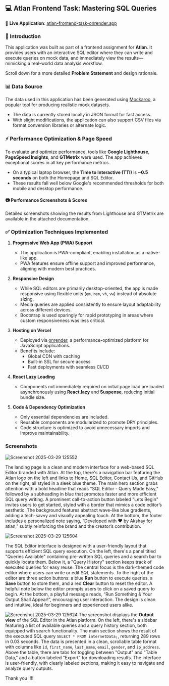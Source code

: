## 💻 Atlan Frontend Task: Mastering SQL Queries

🔗 **Live Application**: [atlan-frontend-task-onrender.app](https://sql-editor-3aq1.onrender.com)

### 🚀 Introduction

This application was built as part of a frontend assignment for **Atlan**. It provides users with an interactive SQL editor where they can write and execute queries on mock data, and immediately view the results—mimicking a real-world data analysis workflow.

Scroll down for a more detailed **Problem Statement** and design rationale.

### 📊 Data Source

The data used in this application has been generated using [Mockaroo](https://www.mockaroo.com/), a popular tool for producing realistic mock datasets.

- The data is currently stored locally in JSON format for fast access.
- With slight modifications, the application can also support CSV files via format conversion libraries or alternate logic.

### ⚡ Performance Optimization & Page Speed

To evaluate and optimize performance, tools like **Google Lighthouse**, **PageSpeed Insights**, and **GTMetrix** were used. The app achieves exceptional scores in all key performance metrics.

- On a typical laptop browser, the **Time to Interactive (TTI)** is **~0.5 seconds** on both the Homepage and SQL Editor.
- These results fall well below Google's recommended thresholds for both mobile and desktop performance.

#### 📷 Performance Screenshots & Scores

Detailed screenshots showing the results from Lighthouse and GTMetrix are available in the attached documentation.

### ✅ Optimization Techniques Implemented

1. **Progressive Web App (PWA) Support**  
   - The application is PWA-compliant, enabling installation as a native-like app.
   - PWA features ensure offline support and improved performance, aligning with modern best practices.

2. **Responsive Design**  
   - While SQL editors are primarily desktop-oriented, the app is made responsive using flexible units (`em`, `rem`, `vh`, `vw`) instead of absolute sizing.
   - Media queries are applied consistently to ensure layout adaptability across different devices.
   - Bootstrap is used sparingly for rapid prototyping in areas where custom responsiveness was less critical.

3. **Hosting on Vercel**  
   - Deployed via [onrender](https://render.com/), a performance-optimized platform for JavaScript applications.
   - Benefits include:
     - Global CDN with caching
     - Built-in SSL for secure access
     - Fast deployments with seamless CI/CD

4. **React Lazy Loading**  
   - Components not immediately required on initial page load are loaded asynchronously using **React.lazy** and **Suspense**, reducing initial bundle size.

5. **Code & Dependency Optimization**  
   - Only essential dependencies are included.
   - Reusable components are modularized to promote DRY principles.
   - Code structure is optimized to avoid unnecessary imports and improve maintainability.
  
### Screenshots
![Screenshot 2025-03-29 125552](https://github.com/user-attachments/assets/262278fa-31a7-4681-8a0d-3a9d3d1c3062)

The landing page is a clean and modern interface for a web-based SQL Editor branded with Atlan. At the top, there's a navigation bar featuring the Atlan logo on the left and links to Home, SQL Editor, Contact Us, and GitHub on the right, all styled in a sleek blue theme. The main hero section grabs attention with a bold headline that reads "SQL Editor - Query Made Easy," followed by a subheading in blue that promotes faster and more efficient SQL query writing. A prominent call-to-action button labeled "Lets Begin" invites users to get started, styled with a border that mimics a code editor’s aesthetic. The background features abstract wave-like blue gradients, adding a tech-savvy and visually appealing touch. At the bottom, the footer includes a personalized note saying, “Developed with ♥ by Akshay for atlan,” subtly reinforcing the brand and the creator’s contribution.


![Screenshot 2025-03-29 125604](https://github.com/user-attachments/assets/5d33c08a-f2c5-491c-ac76-c1a83f97c4a3)

The SQL Editor interface is designed with a user-friendly layout that supports efficient SQL query execution. On the left, there's a panel titled "Queries Available" containing pre-written SQL queries and a search bar to quickly locate them. Below it, a "Query History" section keeps track of executed queries for easy reuse. The central focus is the dark-themed code editor where users can write or edit SQL statements. To the right of the editor are three action buttons: a blue **Run** button to execute queries, a **Save** button to store them, and a red **Clear** button to reset the editor. A helpful note below the editor prompts users to click on a saved query to begin. At the bottom, a playful message reads, “Run Something & Your Output Shall Appear!”, encouraging user interaction. The design is clean and intuitive, ideal for beginners and experienced users alike.


![Screenshot 2025-03-29 125624](https://github.com/user-attachments/assets/4a27aa5b-1944-42af-b9e5-f6b3397f8237)
The screenshot displays the **Output view** of the SQL Editor in the Atlan platform. On the left, there's a sidebar featuring a list of available queries and a query history section, both equipped with search functionality. The main section shows the result of the executed SQL query `SELECT * FROM internetData;`, returning 289 rows in 0.03 seconds. The data is presented in a clean, scrollable table format with columns like `id`, `first_name`, `last_name`, `email`, `gender`, and `ip_address`. Above the table, there are tabs for toggling between "Output" and "Table Data," and a button labeled “Export” for downloading results. The interface is user-friendly, with clearly labeled sections, making it easy to navigate and analyze query outputs.


Thank you !!!!
